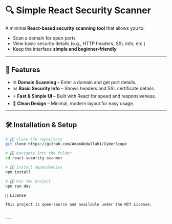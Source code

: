 # 🔍 Simple React Security Scanner

A minimal **React-based security scanning tool** that allows you to:
- Scan a domain for open ports
- View basic security details (e.g., HTTP headers, SSL info, etc.)
- Keep the interface **simple and beginner-friendly**

---

## 🚀 Features
- 🌐 **Domain Scanning** – Enter a domain and get port details.
- 📊 **Basic Security Info** – Shows headers and SSL certificate details.
- ⚡ **Fast & Simple UI** – Built with React for speed and responsiveness.
- 🎨 **Clean Design** – Minimal, modern layout for easy usage.

---

## 🛠️ Installation & Setup

```bash
# 1️⃣ Clone the repository
git clone https://github.com/AdamAbdallah1/CyberScope

# 2️⃣ Navigate into the folder
cd react-security-scanner

# 3️⃣ Install dependencies
npm install

# 4️⃣ Run the project
npm run dev

📜 License

This project is open-source and available under the MIT License.


---